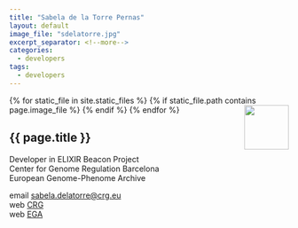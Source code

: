 ```yaml
---
title: "Sabela de la Torre Pernas"
layout: default
image_file: "sdelatorre.jpg"
excerpt_separator: <!--more-->
categories:
  - developers
tags:
  - developers
---
```


{% for static_file in site.static_files %}
  {% if static_file.path contains page.image_file %}
<img style="float: right; width: 80px;" src="{{ static_file.path | relative_url}}" />
  {% endif %}
{% endfor %}

## {{ page.title }}

Developer in ELIXIR Beacon Project  
Center for Genome Regulation Barcelona  
European Genome-Phenome Archive  

<!--more-->

email [sabela.delatorre@crg.eu](mailto:sabela.delatorre@crg.eu)  
web [CRG](https://www.crg.eu/en/programmes-groups/ega-team)  
web [EGA](https://ega-archive.org/about/people)

